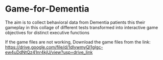 # Game-for-Dementia
The aim is to collect behavioral data from Dementia patients this their gameplay in this collage of different tests transformed into interactive game objectives for distinct executive functions

If the game files are not working, 
Download the game files from the link: 
https://drive.google.com/file/d/1dIywmyQI1gIgc-ew4uDdNtQz41nr4kjU/view?usp=drive_link
